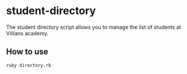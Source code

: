 # student-directory


The student directory script allows you to manage the list of students at Villians academy.

## How to use

``` shell
ruby directory.rb
```